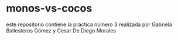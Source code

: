 # monos-vs-cocos
este repositorio contiene la práctica número 3 realizada por Gabriela Ballesteros Gómez y Cesar De Diego Morales
